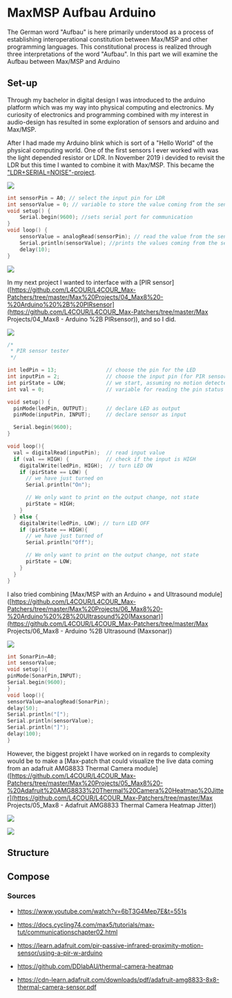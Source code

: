 # MaxMSP Aufbau Arduino
The German word "Aufbau" is here primarily understood as a process of establishing interoperational constitution between Max/MSP and other programming languages. This constitutional process is realized through three interpretations of the word "Aufbau". In this part we will examine the Aufbau between Max/MSP and Arduino

## Set-up

Through my bachelor in digital design I was introduced to the arduino platform which was my way into physical computing and electronics. My curiosity of electronics and programming combined with my interest in audio-design has resulted in some exploration of sensors and arduino and Max/MSP.

After I had made my Arduino blink which is sort of a "Hello World" of the physical computing world. One of the first sensors I ever worked with was the light depended resistor or LDR. In November 2019 i devided to revisit the LDR but this time I wanted to combine it with Max/MSP. This became the ["LDR+SERIAL=NOISE"-project](https://www.instagram.com/p/B3QOtlwhPqA/).

![](https://github.com/L4COUR/L4COUR_Max-Patchers/raw/master/Max%20Projects/03_Max8%20-%20LDR%2BSERIAL%3DNOISE/media/LDR+SERIAL-NOISE-VID.gif)

```C
int sensorPin = A0; // select the input pin for LDR 
int sensorValue = 0; // variable to store the value coming from the sensor 
void setup() { 
	Serial.begin(9600); //sets serial port for communication 
} 
void loop() { 
	sensorValue = analogRead(sensorPin); // read the value from the sensor 
	Serial.println(sensorValue); //prints the values coming from the sensor on the screen 
	delay(10); 
} 
```

![](https://github.com/L4COUR/L4COUR_Max-Patchers/raw/master/Max%20Projects/03_Max8%20-%20LDR%2BSERIAL%3DNOISE/media/Schematic.png)

In my next project I wanted to interface with a [PIR sensor]([https://github.com/L4COUR/L4COUR_Max-Patchers/tree/master/Max%20Projects/04_Max8%20-%20Arduino%20%2B%20PIRsensor](https://github.com/L4COUR/L4COUR_Max-Patchers/tree/master/Max Projects/04_Max8 - Arduino %2B PIRsensor)), and so I did.

![](https://github.com/L4COUR/L4COUR_Max-Patchers/raw/master/Max%20Projects/04_Max8%20-%20Arduino%20%2B%20PIRsensor/media/04_Max8%20-%20Arduino%20+%20PIRsensor.png)

```c
/*
 * PIR sensor tester
 */

int ledPin = 13;                // choose the pin for the LED
int inputPin = 2;               // choose the input pin (for PIR sensor)
int pirState = LOW;             // we start, assuming no motion detected
int val = 0;                    // variable for reading the pin status

void setup() {
  pinMode(ledPin, OUTPUT);      // declare LED as output
  pinMode(inputPin, INPUT);     // declare sensor as input

  Serial.begin(9600);
}

void loop(){
  val = digitalRead(inputPin);  // read input value
  if (val == HIGH) {            // check if the input is HIGH
    digitalWrite(ledPin, HIGH);  // turn LED ON
    if (pirState == LOW) {
      // we have just turned on
      Serial.println("On");

      // We only want to print on the output change, not state
      pirState = HIGH;
    }
  } else {
    digitalWrite(ledPin, LOW); // turn LED OFF
    if (pirState == HIGH){
      // we have just turned of
      Serial.println("Off");

      // We only want to print on the output change, not state
      pirState = LOW;
    }
  }
}
```

I also tried combining [Max/MSP with an Arduino + and Ultrasound module]([https://github.com/L4COUR/L4COUR_Max-Patchers/tree/master/Max%20Projects/06_Max8%20-%20Arduino%20%2B%20Ultrasound%20(Maxsonar)](https://github.com/L4COUR/L4COUR_Max-Patchers/tree/master/Max Projects/06_Max8 - Arduino %2B Ultrasound (Maxsonar))

![](https://github.com/L4COUR/L4COUR_Max-Patchers/raw/master/Max%20Projects/06_Max8%20-%20Arduino%20%2B%20Ultrasound%20(Maxsonar)/media/Max_arduino_ultrasound.png)

```C
int SonarPin=A0;
int sensorValue;
void setup(){
pinMode(SonarPin,INPUT);
Serial.begin(9600);
}
void loop(){
sensorValue=analogRead(SonarPin);
delay(50);
Serial.println("[");
Serial.println(sensorValue);
Serial.println("]");
delay(100);
}
```

However, the biggest projekt I have worked on in regards to complexity would be to make a [Max-patch that could visualize the live data coming from an adafruit AMG8833 Thermal Camera module]([https://github.com/L4COUR/L4COUR_Max-Patchers/tree/master/Max%20Projects/05_Max8%20-%20Adafruit%20AMG8833%20Thermal%20Camera%20Heatmap%20Jitter](https://github.com/L4COUR/L4COUR_Max-Patchers/tree/master/Max Projects/05_Max8 - Adafruit AMG8833 Thermal Camera Heatmap Jitter))

![](https://github.com/L4COUR/L4COUR_Max-Patchers/raw/master/Max%20Projects/05_Max8%20-%20Adafruit%20AMG8833%20Thermal%20Camera%20Heatmap%20Jitter/media/Max_MSP-heating-camera.gif)

![](https://github.com/L4COUR/L4COUR_Max-Patchers/raw/master/Max%20Projects/05_Max8%20-%20Adafruit%20AMG8833%20Thermal%20Camera%20Heatmap%20Jitter/media/Adafruit%20AMG8833%20connected%20to%20Arduino.png)

## Structure



## Compose



### Sources
- https://www.youtube.com/watch?v=6bT3G4Mep7E&t=551s

- https://docs.cycling74.com/max5/tutorials/max-tut/communicationschapter02.html

- https://learn.adafruit.com/pir-passive-infrared-proximity-motion-sensor/using-a-pir-w-arduino

- https://github.com/DDlabAU/thermal-camera-heatmap

- https://cdn-learn.adafruit.com/downloads/pdf/adafruit-amg8833-8x8-thermal-camera-sensor.pdf

  

